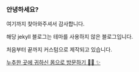 ### 안녕하세요? 

여기까지 찾아와주셔서 감사합니다.

해당 jekyll 블로그는 테마를 사용하지 않은 블로그입니다.

처음부터 끝까지 커스텀으로 제작되고 있습니다.



[누추한 곳에 귀하신 몸으로 방문하기 🙇‍♂️  ✨](https://zerozoo-a.github.io/)